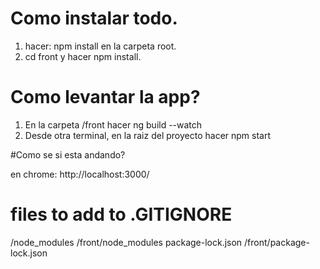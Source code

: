 # Como instalar todo.

1. hacer: npm install en la carpeta root.
2. cd front y hacer npm install.

# Como levantar la app?

1. En la carpeta /front hacer ng build --watch 
2. Desde otra terminal, en la raiz del proyecto hacer npm start

#Como se si esta andando?

en chrome: http://localhost:3000/

# files to add to .GITIGNORE

/node_modules
/front/node_modules
package-lock.json
/front/package-lock.json

